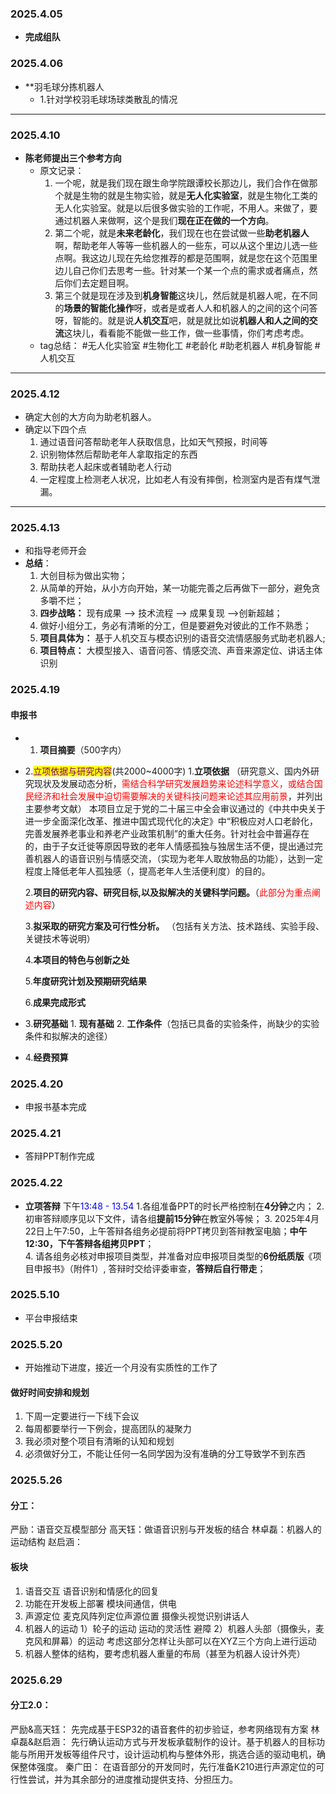 ### 2025.4.05

* **完成组队**
  
### 2025.4.06

* **羽毛球分拣机器人
	* 1.针对学校羽毛球场球类散乱的情况

-----
### 2025.4.10

* **陈老师提出三个参考方向**
	* 原文记录：
		1. 一个呢，就是我们现在跟生命学院跟谭校长那边儿，我们合作在做那个就是生物的就是生物实验，就是**无人化实验室**，就是生物化工类的无人化实验室。就是以后很多做实验的工作呢，不用人。来做了，要通过机器人来做啊，这个是我们**现在正在做的一个方向**。
		2. 第二个呢，就是**未来老龄化**，我们现在也在尝试做一些**助老机器人**啊，帮助老年人等等一些机器人的一些东，可以从这个里边儿选一些点啊。我这边儿现在先给您推荐的都是范围啊，就是您在这个范围里边儿自己你们去思考一些。针对某一个某一个点的需求或者痛点，然后你们去定题目啊。
		3. 第三个就是现在涉及到**机身智能**这块儿，然后就是机器人呢，在不同的**场景的智能化操作**呀，或者是或者人人和机器人的之间的这个问答呀，智能的。就是说**人机交互**吧，就是就比如说**机器人和人之间的交流**这块儿，看看能不能做一些工作，做一些事情，你们考虑考虑。
	* tag总结：
		#无人化实验室 #生物化工 #老龄化 #助老机器人 #机身智能 #人机交互

---
### 2025.4.12

* 确定大创的大方向为助老机器人。
* 确定以下四个点
  1. 通过语音问答帮助老年人获取信息，比如天气预报，时间等
  2. 识别物体然后帮助老年人拿取指定的东西
  3. 帮助扶老人起床或者辅助老人行动
  4. 一定程度上检测老人状况，比如老人有没有摔倒，检测室内是否有煤气泄漏。

---
### 2025.4.13

* 和指导老师开会
* **总结**：
  1. 大创目标为做出实物；
  2. 从简单的开始，从小方向开始，某一功能完善之后再做下一部分，避免贪多嚼不烂；
  3. **四步战略：**
     现有成果 ——> 技术流程 ——> 成果复现 ——>创新超越；
  4. 做好小组分工，务必有清晰的分工，但是要避免对彼此的工作不熟悉；
  5. **项目具体为：** 基于人机交互与模态识别的语音交流情感服务式助老机器人;
  6. **项目特点：** 大模型接入、语音问答、情感交流、声音来源定位、讲话主体识别


### 2025.4.19

#### **申报书**
* 1. **项目摘要**（500字内）
  
* 2.<span style="color:purple; background-color:yellow">立项依据与研究内容</span>(共2000~4000字)
	1.**立项依据**
	（研究意义、国内外研究现状及发展动态分析，<span style="color:red">需结合科学研究发展趋势来论述科学意义，或结合国民经济和社会发展中迫切需要解决的关键科技问题来论述其应用前景</span>，并列出主要参考文献）
		本项目立足于党的二十届三中全会审议通过的《中共中央关于进一步全面深化改革、推进中国式现代化的决定》中“积极应对人口老龄化，完善发展养老事业和养老产业政策机制”的重大任务。针对社会中普遍存在的，由于子女迁徙等原因导致的老年人情感孤独与独居生活不便，提出通过完善机器人的语音识别与情感交流，（实现为老年人取放物品的功能），达到一定程度上降低老年人孤独感（，提高老年人生活便利度）的目的。
		
	
	2.**项目的研究内容、研究目标,以及拟解决的关键科学问题。**（<span style="color:red">此部分为重点阐述内容</span>）
	
	3.**拟采取的研究方案及可行性分析。**
	（包括有关方法、技术路线、实验手段、关键技术等说明）
	
	4.**本项目的特色与创新之处**
	
	5.**年度研究计划及预期研究结果**
	
	6.**成果完成形式**
		
	
* 3.**研究基础**
	  1. **现有基础**
	  2. **工作条件**（包括已具备的实验条件，尚缺少的实验条件和拟解决的途径）
	
* 4.**经费预算**



### 2025.4.20

* 申报书基本完成

### 2025.4.21

*  答辩PPT制作完成

### 2025.4.22

* **立项答辩**
	  下午<span style="color:blue">13:48 - 13.54</span>
			1.各组准备PPT的时长严格控制在**4分钟**之内；
			2.初审答辩顺序见以下文件，请各组**提前15分钟**在教室外等候；
			3. 2025年4月22日上午7:50，上午答辩各组务必提前将PPT拷贝到答辩教室电脑；**中午12:30，下午答辩各组拷贝PPT**；  
			4. 请各组务必核对申报项目类型，并准备对应申报项目类型的**6份纸质版**《项目申报书》（附件1）, 答辩时交给评委审查，**答辩后自行带走**；
### 2025.5.10
* 平台申报结束

### 2025.5.20
* 开始推动下进度，接近一个月没有实质性的工作了
#### 做好时间安排和规划
1. 下周一定要进行一下线下会议
2. 每周都要举行一下例会，提高团队的凝聚力
3. 我必须对整个项目有清晰的认知和规划
4. 必须做好分工，不能让任何一名同学因为没有准确的分工导致学不到东西

### 2025.5.26
#### 分工：
严励：语音交互模型部分
高天钰：做语音识别与开发板的结合
林卓磊：机器人的运动结构
赵启涵：

#### 板块
1. 语音交互
	语音识别和情感化的回复
2. 功能在开发板上部署
	模块间通信，供电
3. 声源定位
	麦克风阵列定位声源位置
	摄像头视觉识别讲话人
4. 机器人的运动
	1）轮子的运动
		运动的灵活性
		避障
	2）机器人头部（摄像头，麦克风和屏幕）的运动
		考虑这部分怎样让头部可以在XYZ三个方向上进行运动
5. 机器人整体的结构，要考虑机器人重量的布局（甚至为机器人设计外壳）

### 2025.6.29
#### 分工2.0：
严励&高天钰：
	先完成基于ESP32的语音套件的初步验证，参考网络现有方案
林卓磊&赵启涵：
	先行确认运动方式与开发板承载制作的设计。基于机器人的目标功能与所用开发板等组件尺寸，设计运动机构与整体外形，挑选合适的驱动电机，确保整体强度。
秦广田：
	在语音部分的开发同时，先行准备K210进行声源定位的可行性尝试，并为其余部分的进度推动提供支持、分担压力。